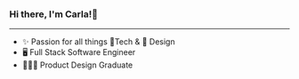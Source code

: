 ### Hi there, I'm Carla!👋

---
- ✨ Passion for all things 🔹Tech & 🔸 Design
- 🖥 Full Stack Software Engineer 
- 🧑🏾‍🎓 Product Design Graduate
